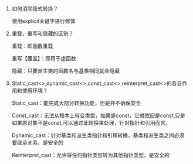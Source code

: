 1. 如何消除隐式转换？

    使用explicit关键字进行修饰 

2. 重载，重写和隐藏的区别？

    重载：即函数重载
    
    重写【覆盖】：即用于虚函数

    隐藏：只要派生类的函数名与基类相同就会隐藏 

3. Static_cast<>,dynamic_cast<>,const_cast<>,reinterpret_cast<>的各自作用和使用环境？

    Static_cast：能完成大部分转换功能，但是并不确保安全

    Const_cast：无法从根本上转变类型，如果是const，它就依旧是const,只是如果原对象不是const,可以通过此转换来处理，针对指针和引用而言。

    Dynamic_cast：针对基类和派生类指针和引用转换，基类和派生类之间必须要继承关系，是安全的

    Reinterpret_cast：允许将任何指针类型转为其他指针类型，是安全的 